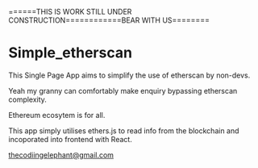 
======THIS IS WORK STILL UNDER CONSTRUCTION============BEAR WITH US========

# Simple_etherscan

This Single Page App aims to simplify the use of etherscan by non-devs.

Yeah my granny can comfortably make enquiry bypassing etherscan complexity. 

Ethereum ecosytem is for all.


This app simply utilises ethers.js to read info from the blockchain and incoporated into frontend with React.







thecodiingelephant@gmail.com

